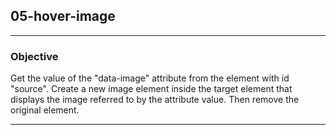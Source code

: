 ## 05-hover-image

---
### Objective
Get the value of the "data-image" attribute from the element with id "source". Create a new image element inside the target element that displays the image referred to by the attribute value. Then remove the original element.

---